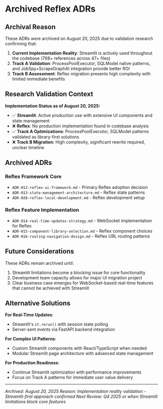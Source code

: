 # Archived Reflex ADRs

## Archival Reason

These ADRs were archived on August 20, 2025 due to validation research confirming that:

1. **Current Implementation Reality**: Streamlit is actively used throughout the codebase (768+ references across 47+ files)
2. **Track A Validation**: ProcessPoolExecutor, SQLModel native patterns, and JobSpy+ScrapeGraphAI integration provide better ROI
3. **Track B Assessment**: Reflex migration presents high complexity with limited immediate benefits

## Research Validation Context

**Implementation Status as of August 20, 2025:**
- ✅ **Streamlit**: Active production use with extensive UI components and state management
- ❌ **Reflex**: No production implementation found in codebase analysis
- ✅ **Track A Optimizations**: ProcessPoolExecutor, SQLModel patterns validated as library-first solutions
- ❌ **Track B Migration**: High complexity, significant rewrite required, unclear timeline

## Archived ADRs

### Reflex Framework Core
- `ADR-012-reflex-ui-framework.md` - Primary Reflex adoption decision
- `ADR-013-state-management-architecture.md` - Reflex state patterns
- `ADR-020-reflex-local-development.md` - Reflex development setup

### Reflex Feature Implementation
- `ADR-014-real-time-updates-strategy.md` - WebSocket implementation for Reflex
- `ADR-015-component-library-selection.md` - Reflex component choices
- `ADR-016-routing-navigation-design.md` - Reflex URL routing patterns

## Future Considerations

These ADRs remain archived until:
1. Streamlit limitations become a blocking issue for core functionality
2. Development team capacity allows for major UI migration project
3. Clear business case emerges for WebSocket-based real-time features that cannot be achieved with Streamlit

## Alternative Solutions

**For Real-Time Updates**: 
- Streamlit's `st.rerun()` with session state polling
- Server-sent events via FastAPI backend integration

**For Complex UI Patterns**:
- Custom Streamlit components with React/TypeScript when needed
- Modular Streamlit page architecture with advanced state management

**For Production Readiness**:
- Continue Streamlit optimization with performance improvements
- Focus on Track A patterns for immediate user value delivery

---
*Archived: August 20, 2025*
*Reason: Implementation reality validation - Streamlit-first approach confirmed*
*Next Review: Q4 2025 or when Streamlit limitations block core features*